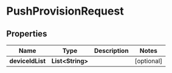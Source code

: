 
# PushProvisionRequest

## Properties
Name | Type | Description | Notes
------------ | ------------- | ------------- | -------------
**deviceIdList** | **List&lt;String&gt;** |  |  [optional]



